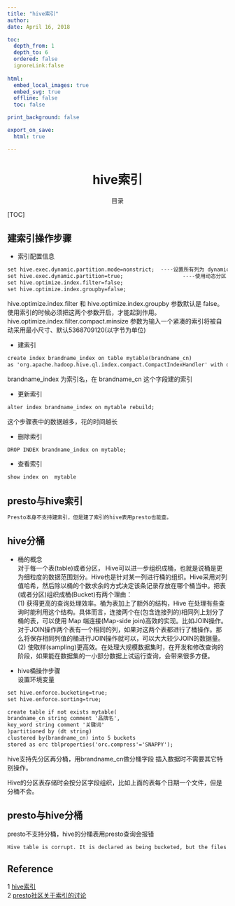 ```yaml
---
title: "hive索引"      
author:       
date: April 16, 2018      

toc:    
  depth_from: 1    
  depth_to: 6    
  ordered: false    
  ignoreLink:false    
  
html:    
  embed_local_images: true    
  embed_svg: true    
  offline: false    
  toc: false    

print_background: false    

export_on_save:    
  html: true    

---
```


# <center>hive索引</center>
<center> <font face="黑体">目录</font></center>     

[TOC]    

## 建索引操作步骤    
- 索引配置信息    
```html
set hive.exec.dynamic.partition.mode=nonstrict;  ----设置所有列为 dynamic partition
set hive.exec.dynamic.partition=true;                   ----使用动态分区
set hive.optimize.index.filter=false;
set hive.optimize.index.groupby=false;
```
hive.optimize.index.filter 和 hive.optimize.index.groupby 参数默认是 false。使用索引的时候必须把这两个参数开启，才能起到作用。      
hive.optimize.index.filter.compact.minsize   参数为输入一个紧凑的索引将被自动采用最小尺寸、默认5368709120(以字节为单位)      

- 建索引
```html
create index brandname_index on table mytable(brandname_cn)
as 'org.apache.hadoop.hive.ql.index.compact.CompactIndexHandler' with deferred rebuild;
```
brandname_index 为索引名，在 brandname_cn 这个字段建的索引    

- 更新索引
```html
alter index brandname_index on mytable rebuild;
```
这个步骤表中的数据越多，花的时间越长    

- 删除索引
```html
DROP INDEX brandname_index on mytable;
```

- 查看索引
```html
show index on  mytable
```
      
## presto与hive索引    
```html
Presto本身不支持建索引，但是建了索引的hive表用presto也能查。
```    

## hive分桶       
- 桶的概念    
对于每一个表(table)或者分区， Hive可以进一步组织成桶，也就是说桶是更为细粒度的数据范围划分。Hive也是针对某一列进行桶的组织。Hive采用对列值哈希，然后除以桶的个数求余的方式决定该条记录存放在哪个桶当中。把表(或者分区)组织成桶(Bucket)有两个理由：   
(1) 获得更高的查询处理效率。桶为表加上了额外的结构，Hive 在处理有些查询时能利用这个结构。具体而言，连接两个在(包含连接列的)相同列上划分了桶的表，可以使用 Map 端连接(Map-side join)高效的实现。比如JOIN操作。对于JOIN操作两个表有一个相同的列，如果对这两个表都进行了桶操作。那么将保存相同列值的桶进行JOIN操作就可以，可以大大较少JOIN的数据量。   
(2) 使取样(sampling)更高效。在处理大规模数据集时，在开发和修改查询的阶段，如果能在数据集的一小部分数据上试运行查询，会带来很多方便。

- hive桶操作步骤   
设置环境变量
```html
set hive.enforce.bucketing=true;
set hive.enforce.sorting=true;
```    

```html
create table if not exists mytable(
brandname_cn string comment '品牌名',
key_word string comment '关键词'
)partitioned by (dt string)
clustered by(brandname_cn) into 5 buckets
stored as orc tblproperties('orc.compress'='SNAPPY');
```    

hive支持先分区再分桶，用brandname_cn做分桶字段
插入数据时不需要其它特别操作。

Hive的分区表存储时会按分区字段组织，比如上面的表每个日期一个文件，但是分桶不会。   



## presto与hive分桶   
presto不支持分桶，hive的分桶表用presto查询会报错   
```html
Hive table is corrupt. It is declared as being bucketed, but the files do not match the bucketing declaration. The number of files in the directory (4) does not match the declared bucket count (5) for partition: dim_type=qq/dt=2017-09-03
```   

## Reference   
1  [hive索引](http://www.cnblogs.com/zlslch/p/6105294.html)     
2  [presto社区关于索引的讨论](https://groups.google.com/forum/#!msg/presto-users/ab3BKCkYf8k/kfdJnZXTFgAJ;context-place=forum/presto-users)


